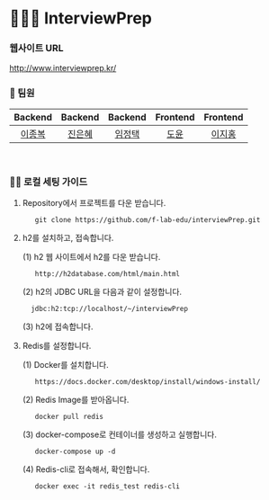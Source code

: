 # 🧑🏻‍💻 InterviewPrep

### 웹사이트 URL
http://www.interviewprep.kr/

### 👥  팀원
|                                         Backend                                          |                                         Backend                                          |                                         Backend                                          |                                       Frontend                                        |                                        Frontend                                         |
| :--------------------------------------------------------------------------------------: | :--------------------------------------------------------------------------------------: | :--------------------------------------------------------------------------------------: | :-----------------------------------------------------------------------------------: | :-------------------------------------------------------------------------------------: | 
| [이종복](https://github.com/LeeJongbokz) | [진은혜](https://github.com/Jineh) | [임정택](https://github.com/wjdxor) | [도윤](https://github.com/N3theri9N) | [이지홍](https://github.com/lee-ji-hong) |
<br>

### 🧚‍♀️ 로컬 세팅 가이드
1) Repository에서 프로젝트를 다운 받습니다.
   ```
      git clone https://github.com/f-lab-edu/interviewPrep.git
   ```


2) h2를 설치하고, 접속합니다.

   (1) h2 웹 사이트에서 h2를 다운 받습니다. 
   ```
      http://h2database.com/html/main.html
   ```
   (2) h2의 JDBC URL을 다음과 같이 설정합니다.  
   ```
     jdbc:h2:tcp://localhost/~/interviewPrep
   ```
   (3) h2에 접속합니다.
   
4) Redis를 설정합니다.    

   (1) Docker를 설치합니다. 
   ```
      https://docs.docker.com/desktop/install/windows-install/
   ```
   (2) Redis Image를 받아옵니다.
   ```
      docker pull redis
   ```
   (3) docker-compose로 컨테이너를 생성하고 실행합니다. 
   ```
      docker-compose up -d  
   ```
   (4) Redis-cli로 접속해서, 확인합니다. 
   ```
      docker exec -it redis_test redis-cli
   ```

